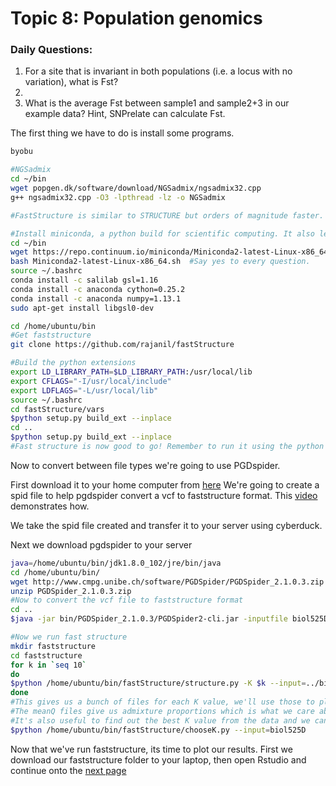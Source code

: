 # Topic 8: Population genomics

### Daily Questions:
1. For a site that is invariant in both populations (i.e. a locus with no variation), what is Fst?
2.
3. What is the average Fst between sample1 and sample2+3  in our example data? Hint, SNPrelate can calculate Fst.

The first thing we have to do is install some programs.

```bash
byobu

#NGSadmix
cd ~/bin
wget popgen.dk/software/download/NGSadmix/ngsadmix32.cpp 
g++ ngsadmix32.cpp -O3 -lpthread -lz -o NGSadmix

#FastStructure is similar to STRUCTURE but orders of magnitude faster. It has many dependencies

#Install miniconda, a python build for scientific computing. It also lets us install python packages easily.
cd ~/bin
wget https://repo.continuum.io/miniconda/Miniconda2-latest-Linux-x86_64.sh
bash Miniconda2-latest-Linux-x86_64.sh  #Say yes to every question.
source ~/.bashrc
conda install -c salilab gsl=1.16
conda install -c anaconda cython=0.25.2
conda install -c anaconda numpy=1.13.1
sudo apt-get install libgsl0-dev

cd /home/ubuntu/bin
#Get faststructure
git clone https://github.com/rajanil/fastStructure

#Build the python extensions
export LD_LIBRARY_PATH=$LD_LIBRARY_PATH:/usr/local/lib
export CFLAGS="-I/usr/local/include"
export LDFLAGS="-L/usr/local/lib"
source ~/.bashrc
cd fastStructure/vars
$python setup.py build_ext --inplace
cd ..
$python setup.py build_ext --inplace
#Fast structure is now good to go! Remember to run it using the python version in anaconda
```
Now to convert between file types we're going to use PGDspider.

First download it to your home computer from [here](http://www.cmpg.unibe.ch/software/PGDSpider/#Download_and_Installation_Instructions)
We're going to create a spid file to help pgdspider convert a vcf to faststructure format. This [video](https://www.youtube.com/watch?v=I7hJvE0USxQ) demonstrates how.

We take the spid file created and transfer it to your server using cyberduck.

Next we download pgdspider to your server
```bash
java=/home/ubuntu/bin/jdk1.8.0_102/jre/bin/java
cd /home/ubuntu/bin/
wget http://www.cmpg.unibe.ch/software/PGDSpider/PGDSpider_2.1.0.3.zip
unzip PGDSpider_2.1.0.3.zip
#Now to convert the vcf file to faststructure format
cd ..
$java -jar bin/PGDSpider_2.1.0.3/PGDSpider2-cli.jar -inputfile biol525D.snps.vcf -inputformat VCF -outputfile biol525D.snps.str -outputformat STRUCTURE -spid VCF_to_structure.spid

#Now we run fast structure
mkdir faststructure
cd faststructure
for k in `seq 10`
do
$python /home/ubuntu/bin/fastStructure/structure.py -K $k --input=../biol525D.snps --output=biol525D --format=str
done
#This gives us a bunch of files for each K value, we'll use those to plot.
#The meanQ files give us admixture proportions which is what we care about.
#It's also useful to find out the best K value from the data and we can do that using faststructure
$python /home/ubuntu/bin/fastStructure/chooseK.py --input=biol525D
```
Now that we've run faststructure, its time to plot our results. First we download our faststructure folder to your laptop, then open Rstudio and continue onto the [next page](https://github.com/owensgl/biol525D/blob/master/Topic_8-9/plotting_structure.md)

